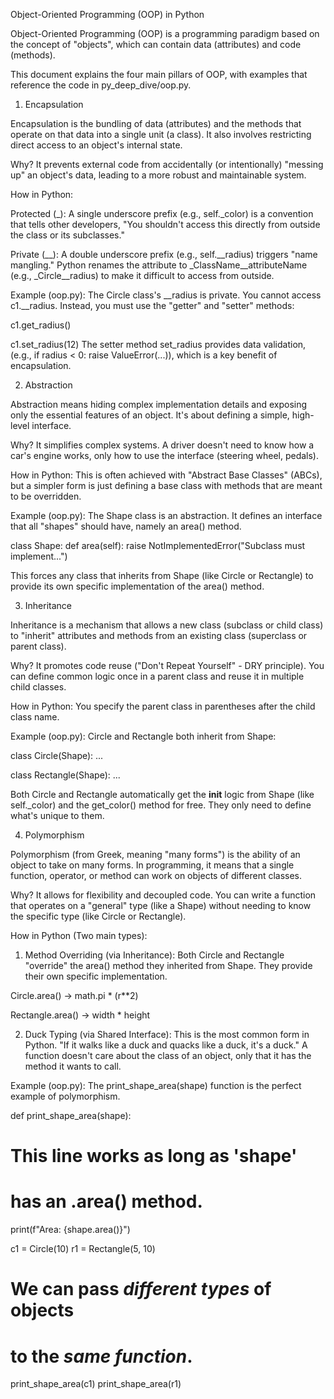Object-Oriented Programming (OOP) in Python

Object-Oriented Programming (OOP) is a programming paradigm based on the concept of "objects", which can contain data (attributes) and code (methods).

This document explains the four main pillars of OOP, with examples that reference the code in py_deep_dive/oop.py.

1. Encapsulation

Encapsulation is the bundling of data (attributes) and the methods that operate on that data into a single unit (a class). It also involves restricting direct access to an object's internal state.

Why? It prevents external code from accidentally (or intentionally) "messing up" an object's data, leading to a more robust and maintainable system.

How in Python:

Protected (_): A single underscore prefix (e.g., self._color) is a convention that tells other developers, "You shouldn't access this directly from outside the class or its subclasses."

Private (__): A double underscore prefix (e.g., self.__radius) triggers "name mangling." Python renames the attribute to _ClassName__attributeName (e.g., _Circle__radius) to make it difficult to access from outside.

Example (oop.py):
The Circle class's __radius is private. You cannot access c1.__radius. Instead, you must use the "getter" and "setter" methods:

c1.get_radius()

c1.set_radius(12)
The setter method set_radius provides data validation, (e.g., if radius < 0: raise ValueError(...)), which is a key benefit of encapsulation.

2. Abstraction

Abstraction means hiding complex implementation details and exposing only the essential features of an object. It's about defining a simple, high-level interface.

Why? It simplifies complex systems. A driver doesn't need to know how a car's engine works, only how to use the interface (steering wheel, pedals).

How in Python:
This is often achieved with "Abstract Base Classes" (ABCs), but a simpler form is just defining a base class with methods that are meant to be overridden.

Example (oop.py):
The Shape class is an abstraction. It defines an interface that all "shapes" should have, namely an area() method.

class Shape:
def area(self):
raise NotImplementedError("Subclass must implement...")


This forces any class that inherits from Shape (like Circle or Rectangle) to provide its own specific implementation of the area() method.

3. Inheritance

Inheritance is a mechanism that allows a new class (subclass or child class) to "inherit" attributes and methods from an existing class (superclass or parent class).

Why? It promotes code reuse ("Don't Repeat Yourself" - DRY principle). You can define common logic once in a parent class and reuse it in multiple child classes.

How in Python:
You specify the parent class in parentheses after the child class name.

Example (oop.py):
Circle and Rectangle both inherit from Shape:

class Circle(Shape):
...

class Rectangle(Shape):
...


Both Circle and Rectangle automatically get the __init__ logic from Shape (like self._color) and the get_color() method for free. They only need to define what's unique to them.

4. Polymorphism

Polymorphism (from Greek, meaning "many forms") is the ability of an object to take on many forms. In programming, it means that a single function, operator, or method can work on objects of different classes.

Why? It allows for flexibility and decoupled code. You can write a function that operates on a "general" type (like a Shape) without needing to know the specific type (like Circle or Rectangle).

How in Python (Two main types):

1. Method Overriding (via Inheritance):
   Both Circle and Rectangle "override" the area() method they inherited from Shape. They provide their own specific implementation.

Circle.area() -> math.pi * (r**2)

Rectangle.area() -> width * height

2. Duck Typing (via Shared Interface):
   This is the most common form in Python. "If it walks like a duck and quacks like a duck, it's a duck."
   A function doesn't care about the class of an object, only that it has the method it wants to call.

Example (oop.py):
The print_shape_area(shape) function is the perfect example of polymorphism.

def print_shape_area(shape):
# This line works as long as 'shape'
# has an .area() method.
print(f"Area: {shape.area()}")

c1 = Circle(10)
r1 = Rectangle(5, 10)

# We can pass *different types* of objects
# to the *same function*.
print_shape_area(c1)
print_shape_area(r1)
